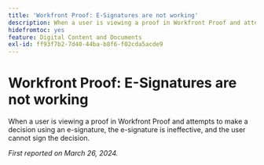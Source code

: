 ```yaml
---
title: 'Workfront Proof: E-Signatures are not working'
description: When a user is viewing a proof in Workfront Proof and attempts to make a decision using an e-signature, the e-signature is ineffective, and the user cannot sign the decision.
hidefromtoc: yes
feature: Digital Content and Documents
exl-id: ff93f7b2-7d40-44ba-b8f6-f02cda5acde9
---
```

# Workfront Proof: E-Signatures are not working

<!--wf. wfp-->

When a user is viewing a proof in Workfront Proof and attempts to make a decision using an e-signature, the e-signature is ineffective, and the user cannot sign the decision.

_First reported on March 26, 2024._
